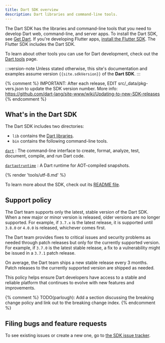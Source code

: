 ```yaml
---
title: Dart SDK overview
description: Dart libraries and command-line tools.
---
```


The Dart SDK has the libraries and command-line tools that you need to develop
Dart web, command-line, and server apps.
To install the Dart SDK, see [Get Dart](/get-dart).
If you're developing Flutter apps, [install the Flutter SDK][flutter].
The Flutter SDK includes the Dart SDK.

To learn about other tools you can use for Dart development,
check out the [Dart tools](/tools) page.

:::version-note
Unless stated otherwise,
this site's documentation and examples assume
version `{{site.sdkVersion}}` of the **Dart SDK**.
:::

{% comment %}
  IMPORTANT: After each release, EDIT src/_data/pkg-vers.json
  to update the SDK version number.
  More info: https://github.com/dart-lang/site-www/wiki/Updating-to-new-SDK-releases
{% endcomment %}

## What's in the Dart SDK

The Dart SDK includes two directories:

* `lib` contains the [Dart libraries][].
* `bin` contains the following command-line tools.

[`dart`](/tools/dart-tool)
: The command-line interface to create, format, analyze, test,
  document, compile, and run Dart code.
  
[`dartaotruntime`](/tools/dartaotruntime)
: A Dart runtime for AOT-compiled snapshots.

{% render 'tools/utf-8.md' %}

To learn more about the SDK, check out its [README file][readme].

## Support policy

The Dart team supports only the latest, stable version of the Dart SDK.
When a new major or minor version is released,
older versions are no longer supported.
For example, if `3.7.x` is the latest release,
it is supported until `3.8.0` or `4.0.0` is released,
whichever comes first.

The Dart team provides fixes to critical issues and security problems as needed
through patch releases but only for the currently supported version.
For example, if `3.7.0` is the latest stable release,
a fix to a vulnerability might be issued in a `3.7.1` patch release.

On average, the Dart team ships a new stable release every 3 months.
Patch releases to the currently supported version are shipped as needed.

This policy helps ensure Dart developers have access to
a stable and reliable platform that continues to
evolve with new features and improvements.

{% comment %}
TODO(parlough): Add a section discussing the breaking change policy
and link out to the breaking change index.
{% endcomment %}

## Filing bugs and feature requests

To see existing issues or create a new one,
go to [the SDK issue tracker][sdk-issues].

[Dart libraries]: /libraries
[flutter]: {{site.flutter-docs}}/get-started/install
[readme]: {{site.repo.dart.sdk}}/blob/main/README.dart-sdk
[sdk-issues]: {{site.repo.dart.sdk}}/issues
